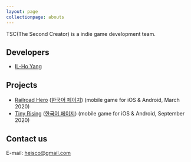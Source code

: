 ```yaml
---
layout: page
collectionpage: abouts
---
```


TSC(The Second Creator) is a indie game development team.

## Developers

- [IL-Ho Yang](./developer-ilhoyang.md)

## Projects

- [Railroad Hero](./project-railroadhero.md) ([한국어 페이지](./project-railroadhero-ko.md)) (mobile game for iOS & Android, March 2020)
- [Tiny Rising](./project-tinyrising.md) ([한국어 페이지](./project-tinyrising-ko.md)) (mobile game for iOS & Android, September 2020)

## Contact us

E-mail: [heisco@gmail.com](mailto:heisco@gmail.com)
